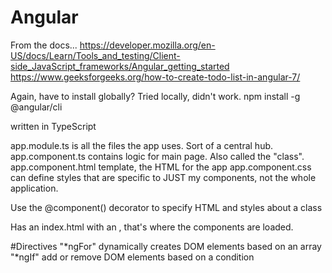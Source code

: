 # Angular

From the docs... 
https://developer.mozilla.org/en-US/docs/Learn/Tools_and_testing/Client-side_JavaScript_frameworks/Angular_getting_started
https://www.geeksforgeeks.org/how-to-create-todo-list-in-angular-7/

Again, have to install globally? Tried locally, didn't work. 
npm install -g @angular/cli

written in TypeScript

app.module.ts is all the files the app uses. Sort of a central hub.
app.component.ts contains logic for main page. Also called the "class". 
app.component.html template, the HTML for the app
app.component.css can define styles that are specific to JUST my components, not the whole application.

Use the @component() decorator to specify HTML and styles about a class

Has an index.html with an <app-root></app-root>, that's where the components are loaded. 

#Directives
"*ngFor" dynamically creates DOM elements based on an array
"*ngIf" add or remove DOM elements based on a condition

